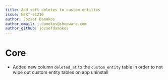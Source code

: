 ```yaml
---
title: Add soft deletes to custom entities
issue: NEXT-31210
author: Jozsef Damokos
author_email: j.damokos@shopware.com
author_github: jozsefdamokos
---
```

# Core
* Added new column `deleted_at` to the `custom_entity` table in order to not wipe out custom entity tables on app uninstall
